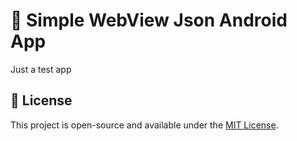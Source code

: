 # 📱 Simple WebView Json Android App

Just a test app

## 📄 License

This project is open-source and available under the [MIT License](LICENSE).

